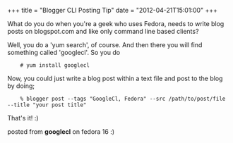 +++
title = "Blogger CLI Posting Tip"
date = "2012-04-21T15:01:00"
+++

What do you do when you're a geek who uses Fedora, needs to write blog posts on blogspot.com and like only command line based clients?

Well, you do a 'yum search', of course. And then there you will find something called 'googlecl'. So you do

```shell-session
    # yum install googlecl
```
Now, you could just write a blog post within a text file and post to the blog by doing;

```shell-session
    % blogger post --tags "GoogleCl, Fedora" --src /path/to/post/file --title "your post title"
```
 
That's it! :)

posted from __googlecl__ on fedora 16 :)
